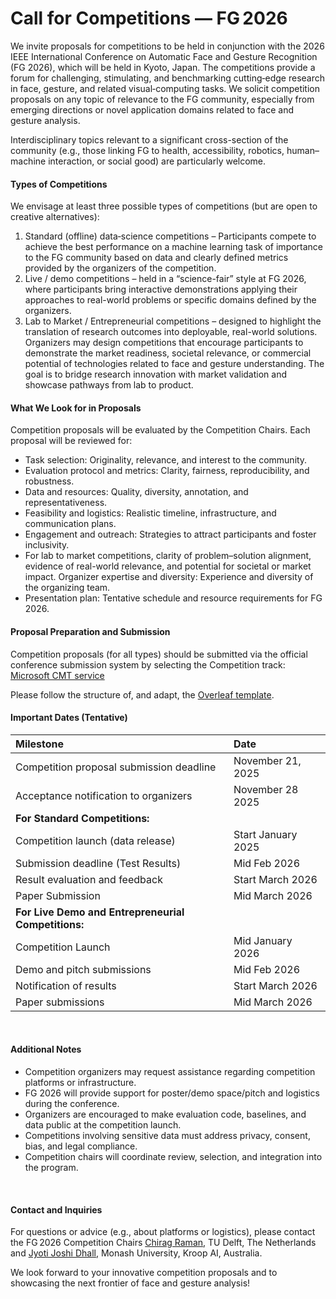 # Call for Competitions — FG 2026
We invite proposals for competitions to be held in conjunction with the 2026 IEEE International Conference on Automatic Face and Gesture Recognition (FG 2026), which will be held in Kyoto, Japan. The competitions provide a forum for challenging, stimulating, and benchmarking cutting‑edge research in face, gesture, and related visual‑computing tasks. We solicit competition proposals on any topic of relevance to the FG community, especially from emerging directions or novel application domains related to face and gesture analysis.

Interdisciplinary topics relevant to a significant cross-section of the community (e.g., those linking FG to health, accessibility, robotics, human–machine interaction, or social good) are particularly welcome.


#### Types of Competitions
We envisage at least three possible types of competitions (but are open to creative alternatives):

1. Standard (offline) data‑science competitions – Participants compete to achieve the best performance on a machine learning task of importance to the FG community based on data and clearly defined metrics provided by the organizers of the competition. 
2. Live / demo competitions – held in a “science-fair” style at FG 2026, where participants bring interactive demonstrations applying their approaches to real-world problems or specific domains defined by the organizers.
3.  Lab to Market / Entrepreneurial competitions – designed to highlight the translation of research outcomes into deployable, real-world solutions. Organizers may design competitions that encourage participants to demonstrate the market readiness, societal relevance, or commercial potential of technologies related to face and gesture understanding. The goal is to bridge research innovation with market validation and showcase pathways from lab to product.


#### What We Look for in Proposals
Competition proposals will be evaluated by the Competition Chairs. Each proposal will be reviewed for:

- Task selection: Originality, relevance, and interest to the community.
- Evaluation protocol and metrics: Clarity, fairness, reproducibility, and robustness.
- Data and resources: Quality, diversity, annotation, and representativeness.
- Feasibility and logistics: Realistic timeline, infrastructure, and communication plans.
- Engagement and outreach: Strategies to attract participants and foster inclusivity.
- For lab to market competitions, clarity of problem–solution alignment, evidence of real-world relevance, and potential for societal or market impact. Organizer expertise and diversity: Experience and diversity of the organizing team.
- Presentation plan: Tentative schedule and resource requirements for FG 2026.


#### Proposal Preparation and Submission
Competition proposals (for all types) should be submitted via the official conference submission system by selecting the Competition track: [Microsoft CMT service](https://cmt3.research.microsoft.com/FG2026) 

Please follow the structure of, and adapt, the [Overleaf template](https://www.overleaf.com/read/ynkmqnpswykr#ab0b9a).


#### Important Dates (Tentative)
| Milestone | Date |
|:-|:-|
| Competition proposal submission deadline  | November 21, 2025
| Acceptance notification to organizers     | November 28 2025 |
| **For Standard Competitions:** ||
|    Competition launch (data release)      | Start January 2025 |
|    Submission deadline (Test Results)     | Mid Feb 2026 |
|    Result evaluation and feedback         | Start March 2026 |
|    Paper Submission                       | Mid March 2026 |
| **For Live Demo and Entrepreneurial Competitions:** ||
|    Competition Launch                     | Mid January 2026 |
|    Demo and pitch submissions             | Mid Feb 2026 |
|    Notification of results                | Start March 2026 |
|    Paper submissions                      | Mid March 2026 |

<br>

#### Additional Notes
- Competition organizers may request assistance regarding competition platforms or infrastructure.
- FG 2026 will provide support for poster/demo space/pitch and logistics during the conference.
- Organizers are encouraged to make evaluation code, baselines, and data public at the competition launch.
- Competitions involving sensitive data must address privacy, consent, bias, and legal compliance.
- Competition chairs will coordinate review, selection, and integration into the program.

<br>

#### Contact and Inquiries
For questions or advice (e.g., about platforms or logistics), please contact the FG 2026 Competition Chairs <a href="mailto:c.a.raman@tudelft.nl">Chirag Raman</a>, TU Delft, The Netherlands and <a href="mailto:jyoti.joshi@monash.edu">Jyoti Joshi Dhall</a>, Monash University, Kroop AI, Australia.

We look forward to your innovative competition proposals and to showcasing the next frontier of face and gesture analysis!


